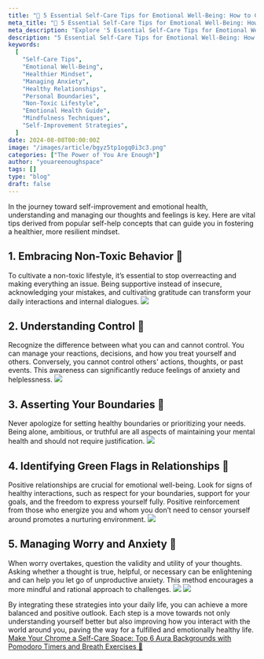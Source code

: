```yaml
---
title: "🌸 5 Essential Self-Care Tips for Emotional Well-Being: How to Cultivate a Healthier Mindset"
meta_title: "🌸 5 Essential Self-Care Tips for Emotional Well-Being: How to Cultivate a Healthier Mindset"
meta_description: "Explore '5 Essential Self-Care Tips for Emotional Well-Being: How to Cultivate a Healthier Mindset', a comprehensive guide to improving emotional health through self-care. This article offers actionable advice on embracing non-toxic behaviors, understanding what you can control, asserting boundaries, nurturing positive relationships, and managing anxiety effectively. Each tip is designed to help you foster a resilient, healthier mindset and improve your daily interactions and self-perception, paving the way for a fulfilled and emotionally balanced life."
description: "5 Essential Self-Care Tips for Emotional Well-Being: How to Cultivate a Healthier Mindset"
keywords:
  [
    "Self-Care Tips",
    "Emotional Well-Being",
    "Healthier Mindset",
    "Managing Anxiety",
    "Healthy Relationships",
    "Personal Boundaries",
    "Non-Toxic Lifestyle",
    "Emotional Health Guide",
    "Mindfulness Techniques",
    "Self-Improvement Strategies",
  ]
date: 2024-08-08T00:00:00Z
image: "/images/article/bgyz5tp1ogq0i3c3.png"
categories: ["The Power of You Are Enough"]
author: "youareenoughspace"
tags: []
type: "blog"
draft: false
---
```


In the journey toward self-improvement and emotional health, understanding and managing our thoughts and feelings is key. Here are vital tips derived from popular self-help concepts that can guide you in fostering a healthier, more resilient mindset.

## **1. Embracing Non-Toxic Behavior 🌱**

To cultivate a non-toxic lifestyle, it’s essential to stop overreacting and making everything an issue. Being supportive instead of insecure, acknowledging your mistakes, and cultivating gratitude can transform your daily interactions and internal dialogues.
![](/images/article/1723085191552-3e73e21d-1498-45c2-a6f1-188ca5cfb13e.jpeg)

## **2. Understanding Control 🔮**

Recognize the difference between what you can and cannot control. You can manage your reactions, decisions, and how you treat yourself and others. Conversely, you cannot control others' actions, thoughts, or past events. This awareness can significantly reduce feelings of anxiety and helplessness.
![](/images/article/1723085191453-8d4efc59-5033-406b-9cb6-419eb0945c29.jpeg)

## **3. Asserting Your Boundaries 🛑**

Never apologize for setting healthy boundaries or prioritizing your needs. Being alone, ambitious, or truthful are all aspects of maintaining your mental health and should not require justification.
![](/images/article/1723085191364-577a970d-adf0-4665-8d09-150d40aeff85.jpeg)

## **4. Identifying Green Flags in Relationships 💚**

Positive relationships are crucial for emotional well-being. Look for signs of healthy interactions, such as respect for your boundaries, support for your goals, and the freedom to express yourself fully. Positive reinforcement from those who energize you and whom you don’t need to censor yourself around promotes a nurturing environment.
![](/images/article/1723085191455-82434072-abb5-457f-938b-762d53e9af1c.jpeg)

## **5. Managing Worry and Anxiety 🤔**

When worry overtakes, question the validity and utility of your thoughts. Asking whether a thought is true, helpful, or necessary can be enlightening and can help you let go of unproductive anxiety. This method encourages a more mindful and rational approach to challenges.
![](/images/article/1723085192085-60d3bf40-1518-4790-8af6-e65b88406521.jpeg)
![](/images/article/1723085192408-5fecde9a-7fdb-4d2e-a81c-018ff6d37828.jpeg)

By integrating these strategies into your daily life, you can achieve a more balanced and positive outlook. Each step is a move towards not only understanding yourself better but also improving how you interact with the world around you, paving the way for a fulfilled and emotionally healthy life.
[Make Your Chrome a Self-Care Space: Top 6 Aura Backgrounds with Pomodoro Timers and Breath Exercises 🌈](/cute_aesthetic_therapy/aura-wallpaper-make-your-chrome-a-self-care-space/)
